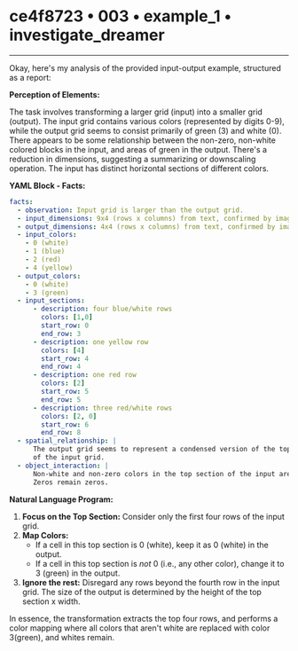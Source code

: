 # ce4f8723 • 003 • example_1 • investigate_dreamer

---
Okay, here's my analysis of the provided input-output example, structured as a report:

**Perception of Elements:**

The task involves transforming a larger grid (input) into a smaller grid (output). The input grid contains various colors (represented by digits 0-9), while the output grid seems to consist primarily of green (3) and white (0). There appears to be some relationship between the non-zero, non-white colored blocks in the input, and areas of green in the output. There's a reduction in dimensions, suggesting a summarizing or downscaling operation. The input has distinct horizontal sections of different colors.

**YAML Block - Facts:**



```yaml
facts:
  - observation: Input grid is larger than the output grid.
  - input_dimensions: 9x4 (rows x columns) from text, confirmed by image.
  - output_dimensions: 4x4 (rows x columns) from text, confirmed by image.
  - input_colors:
    - 0 (white)
    - 1 (blue)
    - 2 (red)
    - 4 (yellow)
  - output_colors:
    - 0 (white)
    - 3 (green)
  - input_sections:
      - description: four blue/white rows
        colors: [1,0]
        start_row: 0
        end_row: 3
      - description: one yellow row
        colors: [4]
        start_row: 4
        end_row: 4
      - description: one red row
        colors: [2]
        start_row: 5
        end_row: 5
      - description: three red/white rows
        colors: [2, 0]
        start_row: 6
        end_row: 8
  - spatial_relationship: |
      The output grid seems to represent a condensed version of the top 4 rows
      of the input grid.
  - object_interaction: |
      Non-white and non-zero colors in the top section of the input are replaced by 3 (green) in output.
      Zeros remain zeros.
```



**Natural Language Program:**

1.  **Focus on the Top Section:** Consider only the first four rows of the input grid.
2.  **Map Colors:**
    *   If a cell in this top section is 0 (white), keep it as 0 (white) in the output.
    *   If a cell in this top section is *not* 0 (i.e., any other color), change it to 3 (green) in the output.
3. **Ignore the rest:** Disregard any rows beyond the fourth row in the input grid. The size of the output is determined by the height of the top section x width.

In essence, the transformation extracts the top four rows, and performs a color mapping where all colors that aren't white are replaced with color 3(green), and whites remain.


